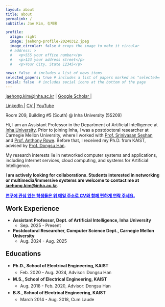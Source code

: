 ```yaml
---
layout: about
title: about
permalink: /
subtitle: Jae Kim, 김재홍

profile:
  align: right
  image: jaehong-profile-20240312.jpeg
  image_circular: false # crops the image to make it circular
  # address: >
  #   <p>555 your office number</p>
  #   <p>123 your address street</p>
  #   <p>Your City, State 12345</p>

news: false  # includes a list of news items
selected_papers: true # includes a list of papers marked as "selected={true}"
social: false  # includes social icons at the bottom of the page
---
```


<a href="mailto:{{ site.email | encode_email }}" title="email">jaehong.kim@inha.ac.kr <i class="fas fa-envelope"></i></a> <span>&#124;</span>
<a href="https://scholar.google.com/citations?user={{ site.scholar_userid }}" title="Google Scholar">Google Scholar <i class="ai ai-google-scholar"></i></a> <span>&#124;</span>
<!-- <a href="https://github.com/{{ site.github_username }}" title="GitHub">Github <i class="fab fa-github"></i></a> <span>&#124;</span> -->
<a href="https://www.linkedin.com/in/{{ site.linkedin_username }}" title="LinkedIn">LinkedIn <i class="fab fa-linkedin"></i></a> <span>&#124;</span>
<a href="{{ 'jaehongkim_cv.pdf' | prepend: 'assets/pdf/' | relative_url}}" title="CV">CV <i class="fas fa-file-pdf	"></i></a> <span>&#124;</span>
<a href="https://www.youtube.com/@jaehongkim9579" title="YouTube">
  YouTube <i class="fab fa-youtube"></i>
</a> 

<span title="Office Location">
  <i class="fas fa-map-marker-alt"></i> Room 209, Building #5 (South) @ Inha University (5S209)
</span>


Hi, I am an Assistant Professor in the Department of Artificial Intelligence at [Inha University](https://eng.inha.ac.kr/eng/3915/subview..do). Prior to joining Inha, I was a postdoctoral researcher at Carnegie Mellon University, where I worked with [Prof. Srinivasan Seshan](https://www.cs.cmu.edu/~srini/) and [Prof. Anthony Rowe](https://users.ece.cmu.edu/~agr/).
Before that, I received my Ph.D. from KAIST, advised by [Prof. Dongsu Han](https://ina.kaist.ac.kr/team/dongsuh).

My research interests lie in networked computer systems and applications, including Internet services, cloud computing, and systems for Artificial Intelligence. 
<!-- My current research focuses on developing efficient networking solutions for multimedia applications and AI workloads. -->

**I am actively looking for collaborations.
Students interested in networking or multimedia/immersive systems are welcome to contact me at [jaehong.kim@inha.ac.kr](mailto:jaehong.kim@inha.ac.kr)**. 

<p style="color:blue; text-decoration:underline; font-weight:bold;">
  연구에 관심 있는 학생들은 위 메일 주소로 CV와 함께 편하게 연락 주세요.
</p>

<!-- I aim to improve their performance and enhance user experience through novel approaches.  -->
<!-- During my Ph.D., I worked on AI-based video delivery systems, 5G MAC scheduling, and datacenter networking. During my postdoc at CMU, I explored compression and delivery techniques for 3D video streaming to push the boundaries of immersive experiences. My current research focuses on developing efficient networking solutions for multimedia applications and AI workloads. -->

<!-- Hi, I am a postdoctoral researcher in the Computer Science Department at [Carnegie Mellon University](https://csd.cmu.edu/), co-advised by [Prof. Srinivasan Seshan](https://www.cs.cmu.edu/~srini/) and [Prof. Anthony Rowe](https://users.ece.cmu.edu/~agr/). Prior to CMU, I received my Ph.D. in Electrical Engineering from KAIST, supervised by [Prof. Dongsu Han](https://ina.kaist.ac.kr/team/dongsuh), with a focus on enabling high-quality 2D and 3D live streaming.

My research interests lie in networked computer systems and applications, including Internet services, cloud computing, and systems for Artificial Intelligence. 
<!-- I aim to improve their performance and enhance user experience through novel approaches.  -->
<!-- During my Ph.D., I worked on AI-based video delivery systems, 5G MAC scheduling, and datacenter networking. In my current role, I am exploring compression and delivery techniques for 3D video streaming to push the boundaries of immersive experiences. -->

<!-- Hi, I am a Ph.D. student in [Intelligent Network Architecture Research Group](http://ina.kaist.ac.kr/) at KAIST, advised by [Prof. Dongsu Han](http://ina.kaist.ac.kr/~dongsuh/).

My research interest lies in any computer systems or applications that are networked; Internet services, cloud, and systems for Artificial Intelligence. I focus on improving their performance to enhance the user experience with novel ideas.
<!-- I enjoy tackling challenges that are yet explored in new systems. -->

<!-- I have worked on 1) applying neural enhancement to video streaming in a way that maximizes viewer experience and 2) designing a practical cell-scale scheduler for latency-sensitive traffic in 4G/5G networks.  --> 
<!-- and my goal is to provide solutions for them with innovative ideas. -->
<!-- I look for new opportunities and ideas in different research fields to bring benefits to networked systems and applications. -->

<!-- <i class="fas fa-map-marker"> </i> N1 ITC-Building #817, KAIST  -->



<style>
.education li {
  /* margin-top:10px; */
  margin-top:5px;
}
/* .education > li > ul {
  margin-bottom:10px;
} */
</style>

<h2 style="margin-top:20px">Work Experience</h2>
<div>
<ul class="work experience">
    <li><b>Assistant Professor, Dept. of Artificial Intelligence, Inha University</b>
      <ul>
          <li>Sep. 2025 - Present</li>
      </ul>
    </li>
    <li><b>Postdoctoral Researcher, Computer Science Dept., Carnegie Mellon University</b>
      <ul>
          <li>Aug. 2024 - Aug. 2025</li>
      </ul>
    </li>
</ul>
</div>

<h2 style="margin-top:20px">Educations</h2>
<div>
<ul class="education">
    <li><b>Ph.D., School of Electrical Engineering, KAIST</b>
      <ul>
          <li>Feb. 2020 - Aug. 2024, Advisor: Dongsu Han</li>
      </ul>
    </li>
    <li><b>M.S., School of Electrical Engineering, KAIST</b>
      <ul>
          <li>Aug. 2018 - Feb. 2020, Advisor: Dongsu Han</li>
      </ul>
    </li>
    <li><b>B.S., School of Electrical Engineering, KAIST</b>
      <ul>
          <li>March 2014 - Aug. 2018, Cum Laude</li>
      </ul>   
    </li> 
</ul>
</div>

<!-- Write your biography here. Tell the world about yourself. Link to your favorite [subreddit](http://reddit.com). You can put a picture in, too. The code is already in, just name your picture `prof_pic.jpg` and put it in the `img/` folder.

Put your address / P.O. box / other info right below your picture. You can also disable any these elements by editing `profile` property of the YAML header of your `_pages/about.md`. Edit `_bibliography/papers.bib` and Jekyll will render your [publications page](/al-folio/publications/) automatically.

Link to your social media connections, too. This theme is set up to use [Font Awesome icons](http://fortawesome.github.io/Font-Awesome/) and [Academicons](https://jpswalsh.github.io/academicons/), like the ones below. Add your Facebook, Twitter, LinkedIn, Google Scholar, or just disable all of them. -->
